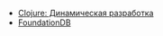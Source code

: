 * [Clojure: Динамическая разработка](/2023/clojure_dynamic_development)
* [FoundationDB](/2023/foundationdb)
